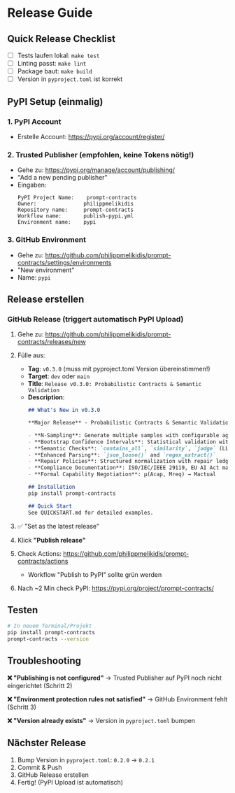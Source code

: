 # Release Guide

## Quick Release Checklist

- [ ] Tests laufen lokal: `make test`
- [ ] Linting passt: `make lint`
- [ ] Package baut: `make build`
- [ ] Version in `pyproject.toml` ist korrekt

## PyPI Setup (einmalig)

### 1. PyPI Account
- Erstelle Account: https://pypi.org/account/register/

### 2. Trusted Publisher (empfohlen, keine Tokens nötig!)
- Gehe zu: https://pypi.org/manage/account/publishing/
- "Add a new pending publisher"
- Eingaben:
  ```
  PyPI Project Name:    prompt-contracts
  Owner:               philippmelikidis
  Repository name:     prompt-contracts
  Workflow name:       publish-pypi.yml
  Environment name:    pypi
  ```

### 3. GitHub Environment
- Gehe zu: https://github.com/philippmelikidis/prompt-contracts/settings/environments
- "New environment"
- Name: `pypi`

## Release erstellen

### GitHub Release (triggert automatisch PyPI Upload)

1. Gehe zu: https://github.com/philippmelikidis/prompt-contracts/releases/new

2. Fülle aus:
   - **Tag**: `v0.3.0` (muss mit pyproject.toml Version übereinstimmen!)
   - **Target**: `dev` oder `main`
   - **Title**: `Release v0.3.0: Probabilistic Contracts & Semantic Validation`
   - **Description**:
     ```markdown
     ## What's New in v0.3.0

     **Major Release** - Probabilistic Contracts & Semantic Validation:

     - **N-Sampling**: Generate multiple samples with configurable aggregation
     - **Bootstrap Confidence Intervals**: Statistical validation with δ=0.95
     - **Semantic Checks**: `contains_all`, `similarity`, `judge` (LLM-as-judge)
     - **Enhanced Parsing**: `json_loose()` and `regex_extract()`
     - **Repair Policies**: Structured normalization with repair ledgers
     - **Compliance Documentation**: ISO/IEC/IEEE 29119, EU AI Act mapping
     - **Formal Capability Negotiation**: μ(Acap, Mreq) → Mactual

     ## Installation
     pip install prompt-contracts

     ## Quick Start
     See QUICKSTART.md for detailed examples.
     ```

3. ✅ "Set as the latest release"

4. Klick **"Publish release"**

5. Check Actions: https://github.com/philippmelikidis/prompt-contracts/actions
   - Workflow "Publish to PyPI" sollte grün werden

6. Nach ~2 Min check PyPI: https://pypi.org/project/prompt-contracts/

## Testen

```bash
# In neuem Terminal/Projekt
pip install prompt-contracts
prompt-contracts --version
```

## Troubleshooting

**❌ "Publishing is not configured"**
→ Trusted Publisher auf PyPI noch nicht eingerichtet (Schritt 2)

**❌ "Environment protection rules not satisfied"**
→ GitHub Environment fehlt (Schritt 3)

**❌ "Version already exists"**
→ Version in `pyproject.toml` bumpen

## Nächster Release

1. Bump Version in `pyproject.toml`: `0.2.0` → `0.2.1`
2. Commit & Push
3. GitHub Release erstellen
4. Fertig! (PyPI Upload ist automatisch)
